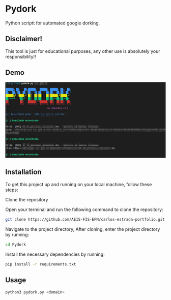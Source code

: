 # Pydork
Python scriptt for automated google dorking.

## Disclaimer!
This tool is just for educational purposes, any other use is absolutely your responsibility!!

## Demo
![pydork demo](pydork_ex.png)

## Installation

To get this project up and running on your local machine, follow these steps:

Clone the repository

Open your terminal and run the following command to clone the repository:

```bash
git clone https://github.com/AEIS-FIS-EPN/carlos-estrada-portfolio.git
```

Navigate to the project directory, After cloning, enter the project directory by running:

```bash
cd Pydork
```

Install the necessary dependencies by running:
```bash
pip install -r requirements.txt
```

## Usage
```bash
python3 pydork.py <domain>
```
